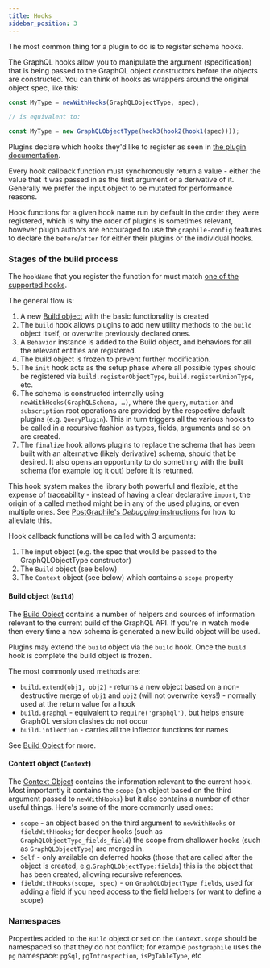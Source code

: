 ```yaml
---
title: Hooks
sidebar_position: 3
---
```


The most common thing for a plugin to do is to register schema hooks.

The GraphQL hooks allow you to manipulate the argument (specification) that is
being passed to the GraphQL object constructors before the objects are
constructed. You can think of hooks as wrappers around the original object
spec, like this:

```js
const MyType = newWithHooks(GraphQLObjectType, spec);

// is equivalent to:

const MyType = new GraphQLObjectType(hook3(hook2(hook1(spec))));
```

Plugins declare which hooks they'd like to register as seen in [the plugin documentation](./plugins).

Every hook callback function must synchronously return a value - either the
value that it was passed in as the first argument or a derivative of it.
Generally we prefer the input object to be mutated for performance reasons.

Hook functions for a given hook name run by default in the order they were
registered, which is why the order of plugins is sometimes relevant, however
plugin authors are encouraged to use the `graphile-config` features to declare
the `before`/`after` for either their plugins or the individual hooks.

### Stages of the build process

The `hookName` that you register the function for must match
[one of the supported hooks](/graphile-build/all-hooks).

The general flow is:

1.  A new [Build object](/graphile-build/build-object) with the basic
    functionality is created
2.  The `build` hook allows plugins to add new utility methods to the `build`
    object itself, or overwrite previously declared ones.
3.  A `Behavior` instance is added to the Build object, and behaviors for all the relevant entities are registered.
4.  The build object is frozen to prevent further modification.
5.  The `init` hook acts as the setup phase where all possible types should be
    registered via `build.registerObjectType`, `build.registerUnionType`, etc.
6.  The schema is constructed internally using `newWithHooks(GraphQLSchema, …)`,
    where the `query`, `mutation` and `subscription` root operations are
    provided by the respective default plugins (e.g. `QueryPlugin`). This in
    turn triggers all the various hooks to be called in a recursive fashion as
    types, fields, arguments and so on are created.
7.  The `finalize` hook allows plugins to replace the schema that has been built
    with an alternative (likely derivative) schema, should that be desired. It
    also opens an opportunity to do something with the built schema (for example
    log it out) before it is returned.

This hook system makes the library both powerful and flexible, at the expense of
traceability - instead of having a clear declarative `import`, the origin of a
called method might be in any of the used plugins, or even multiple ones. See
[PostGraphile's _Debugging_ instructions](https://postgraphile.org/postgraphile/current/debugging/#debug-envvars)
for how to alleviate this.

Hook callback functions will be called with 3 arguments:

1.  The input object (e.g. the spec that would be passed to the
    GraphQLObjectType constructor)
2.  The `Build` object (see below)
3.  The `Context` object (see below) which contains a `scope` property

#### Build object (`Build`)

The [Build Object](/graphile-build/build-object) contains a number of helpers
and sources of information relevant to the current build of the GraphQL API. If
you're in watch mode then every time a new schema is generated a new build
object will be used.

Plugins may extend the `build` object via the `build` hook. Once the `build`
hook is complete the build object is frozen.

The most commonly used methods are:

- `build.extend(obj1, obj2)` - returns a new object based on a non-destructive
  merge of `obj1` and `obj2` (will not overwrite keys!) - normally used at the
  return value for a hook
- `build.graphql` - equivalent to `require('graphql')`, but helps ensure GraphQL
  version clashes do not occur
- `build.inflection` - carries all the inflector functions for names

See [Build Object](/graphile-build/build-object) for more.

#### Context object (`Context`)

The [Context Object](/graphile-build/context-object) contains the information
relevant to the current hook. Most importantly it contains the `scope` (an
object based on the third argument passed to `newWithHooks`) but it also
contains a number of other useful things. Here's some of the more commonly used
ones:

- `scope` - an object based on the third argument to `newWithHooks` or
  `fieldWithHooks`; for deeper hooks (such as `GraphQLObjectType_fields_field`)
  the scope from shallower hooks (such as `GraphQLObjectType`) are merged in.
- `Self` - only available on deferred hooks (those that are called after the
  object is created, e.g.`GraphQLObjectType:fields`) this is the object that has
  been created, allowing recursive references.
- `fieldWithHooks(scope, spec)` - on `GraphQLObjectType_fields`, used for
  adding a field if you need access to the field helpers (or want to define a
  scope)

### Namespaces

Properties added to the `Build` object or set on the `Context.scope` should be
namespaced so that they do not conflict; for example `postgraphile` uses the
`pg` namespace: `pgSql`, `pgIntrospection`, `isPgTableType`, etc

<!-- TODO: expand -->
